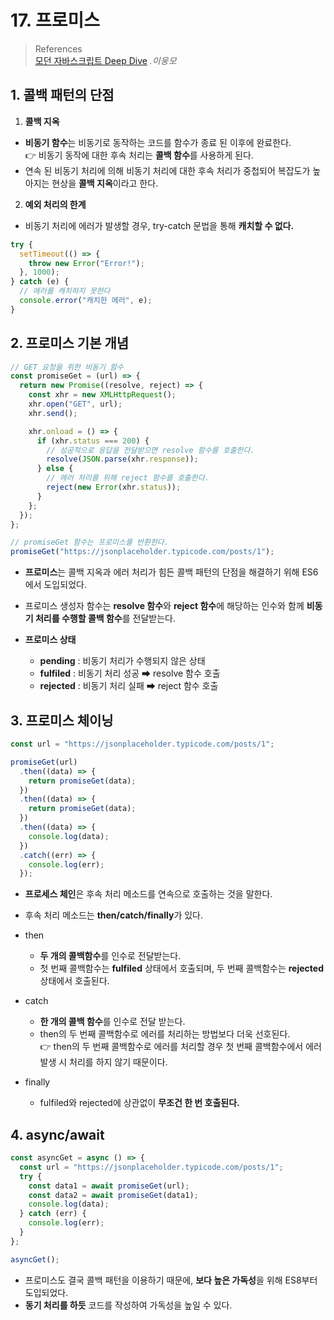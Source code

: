 # 17. 프로미스

> References <br> <a href="http://www.yes24.com/Product/Goods/92742567?OzSrank=1">모던 자바스크립트 Deep Dive</a> _.이웅모_

## 1. 콜백 패턴의 단점

1. **콜백 지옥**

- **비동기 함수**는 비동기로 동작하는 코드를 함수가 종료 된 이후에 완료한다. <br>
  👉 비동기 동작에 대한 후속 처리는 **콜백 함수**를 사용하게 된다.
- 연속 된 비동기 처리에 의해 비동기 처리에 대한 후속 처리가 중첩되어 복잡도가 높아지는 현상을 **콜백 지옥**이라고 한다.

2. **예외 처리의 한계**

- 비동기 처리에 에러가 발생할 경우, try-catch 문법을 통해 **캐치할 수 없다.**

```javascript
try {
  setTimeout(() => {
    throw new Error("Error!");
  }, 1000);
} catch (e) {
  // 에러를 캐치하지 못한다
  console.error("캐치한 에러", e);
}
```

## 2. 프로미스 기본 개념

```javascript
// GET 요청을 위한 비동기 함수
const promiseGet = (url) => {
  return new Promise((resolve, reject) => {
    const xhr = new XMLHttpRequest();
    xhr.open("GET", url);
    xhr.send();

    xhr.onload = () => {
      if (xhr.status === 200) {
        // 성공적으로 응답을 전달받으면 resolve 함수를 호출한다.
        resolve(JSON.parse(xhr.response));
      } else {
        // 에러 처리를 위해 reject 함수를 호출한다.
        reject(new Error(xhr.status));
      }
    };
  });
};

// promiseGet 함수는 프로미스를 반환한다.
promiseGet("https://jsonplaceholder.typicode.com/posts/1");
```

- **프로미스**는 콜백 지옥과 에러 처리가 힘든 콜백 패턴의 단점을 해결하기 위해 ES6에서 도입되었다.
- 프로미스 생성자 함수는 **resolve 함수**와 **reject 함수**에 해당하는 인수와 함께 **비동기 처리를 수행할 콜백 함수**를 전달받는다.

- **프로미스 상태**
  - **pending** : 비동기 처리가 수행되지 않은 상태
  - **fulfiled** : 비동기 처리 성공 ➡ resolve 함수 호출
  - **rejected** : 비동기 처리 실패 ➡ reject 함수 호출

## 3. 프로미스 체이닝

```javascript
const url = "https://jsonplaceholder.typicode.com/posts/1";

promiseGet(url)
  .then((data) => {
    return promiseGet(data);
  })
  .then((data) => {
    return promiseGet(data);
  })
  .then((data) => {
    console.log(data);
  })
  .catch((err) => {
    console.log(err);
  });
```

- **프로세스 체인**은 후속 처리 메소드를 연속으로 호출하는 것을 말한다.
- 후속 처리 메소드는 **then/catch/finally**가 있다.

- then

  - **두 개의 콜백함수**를 인수로 전달받는다.
  - 첫 번째 콜백함수는 **fulfiled** 상태에서 호출되며, 두 번째 콜백함수는 **rejected** 상태에서 호출된다.

- catch

  - **한 개의 콜백 함수**를 인수로 전달 받는다.
  - then의 두 번째 콜백함수로 에러를 처리하는 방법보다 더욱 선호된다. <br>
    👉 then의 두 번째 콜백함수로 에러를 처리할 경우 첫 번째 콜백함수에서 에러 발생 시 처리를 하지 않기 때문이다.

- finally
  - fulfiled와 rejected에 상관없이 **무조건 한 번 호출된다.**

## 4. async/await

```javascript
const asyncGet = async () => {
  const url = "https://jsonplaceholder.typicode.com/posts/1";
  try {
    const data1 = await promiseGet(url);
    const data2 = await promiseGet(data1);
    console.log(data);
  } catch (err) {
    console.log(err);
  }
};

asyncGet();
```

- 프로미스도 결국 콜백 패턴을 이용하기 때문에, **보다 높은 가독성**을 위해 ES8부터 도입되었다.
- **동기 처리를 하듯** 코드를 작성하여 가독성을 높일 수 있다.
